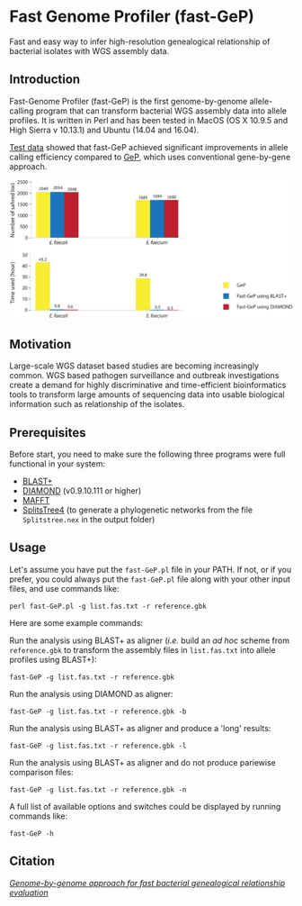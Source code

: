 # Fast Genome Profiler (fast-GeP)
Fast and easy way to infer high-resolution genealogical relationship of bacterial isolates with WGS assembly data.

## Introduction

Fast-Genome Profiler (fast-GeP) is the first genome-by-genome allele-calling program that can transform bacterial WGS assembly data into allele profiles. 
It is written in Perl and has been tested in MacOS (OS X 10.9.5 and High Sierra v 10.13.1) and Ubuntu (14.04 and 16.04).

[Test data](https://github.com/jizhang-nz/fast-GeP/tree/master/Examples) showed that fast-GeP achieved significant improvements in allele calling efficiency compared to [GeP](https://github.com/jizhang-nz/GeP), which uses conventional gene-by-gene approach.

![usage-0](https://github.com/jizhang-nz/fast-GeP/blob/master/Examples/Fig.1.png)

## Motivation
Large-scale WGS dataset based studies are becoming increasingly common. WGS based pathogen surveillance and outbreak investigations create a demand for highly discriminative and time-efficient bioinformatics tools to transform large amounts of sequencing data into usable biological information such as relationship of the isolates.

## Prerequisites
Before start, you need to make sure the following three programs were full functional in your system:
   * [BLAST+](https://ftp.ncbi.nlm.nih.gov/blast/executables/blast+/LATEST/)
   * [DIAMOND](https://github.com/bbuchfink/diamond) (v0.9.10.111 or higher)
   * [MAFFT](https://mafft.cbrc.jp/alignment/software/)
   * [SplitsTree4](http://www.splitstree.org/) (to generate a phylogenetic networks from the file `Splitstree.nex` in the output folder)

## Usage
Let's assume you have put the `fast-GeP.pl` file in your PATH. If not, or if you prefer, you could always put the `fast-GeP.pl` file along with your other input files, and use commands like:

    perl fast-GeP.pl -g list.fas.txt -r reference.gbk

Here are some example commands:

Run the analysis using BLAST+ as aligner (_i.e._ build an _ad hoc_ scheme from `reference.gbk` to transform the assembly files in `list.fas.txt` into allele profiles using BLAST+):

    fast-GeP -g list.fas.txt -r reference.gbk

Run the analysis using DIAMOND as aligner:

    fast-GeP -g list.fas.txt -r reference.gbk -b

Run the analysis using BLAST+ as aligner and produce a 'long' results:

    fast-GeP -g list.fas.txt -r reference.gbk -l

Run the analysis using BLAST+ as aligner and do not produce pariewise comparison files:

    fast-GeP -g list.fas.txt -r reference.gbk -n

A full list of available options and switches could be displayed by running commands like:

    fast-GeP -h
    
## Citation
[_Genome-by-genome approach for fast bacterial genealogical relationship evaluation_](https://academic.oup.com/bioinformatics/advance-article/doi/10.1093/bioinformatics/bty195/4956016?guestAccessKey=21fb84f5-d50b-4e14-873b-ca51f7a4d31c)
